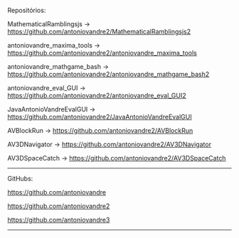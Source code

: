Repositórios:

MathematicalRamblingsjs -> https://github.com/antoniovandre2/MathematicalRamblingsjs2

antoniovandre_maxima_tools -> https://github.com/antoniovandre2/antoniovandre_maxima_tools

antoniovandre_mathgame_bash -> https://github.com/antoniovandre2/antoniovandre_mathgame_bash2

antoniovandre_eval_GUI -> https://github.com/antoniovandre2/antoniovandre_eval_GUI2

JavaAntonioVandreEvalGUI -> https://github.com/antoniovandre2/JavaAntonioVandreEvalGUI

AVBlockRun -> https://github.com/antoniovandre2/AVBlockRun

AV3DNavigator -> https://github.com/antoniovandre2/AV3DNavigator

AV3DSpaceCatch -> https://github.com/antoniovandre2/AV3DSpaceCatch
_____

GitHubs:

https://github.com/antoniovandre

https://github.com/antoniovandre2

https://github.com/antoniovandre3
_____

<!-- ### Hi there 👋 -->

<!--
**antoniovandre/antoniovandre** is a ✨ _special_ ✨ repository because its `README.md` (this file) appears on your GitHub profile.

Here are some ideas to get you started:

- 🔭 I’m currently working on ...
- 🌱 I’m currently learning ...
- 👯 I’m looking to collaborate on ...
- 🤔 I’m looking for help with ...
- 💬 Ask me about ...
- 📫 How to reach me: ...
- 😄 Pronouns: ...
- ⚡ Fun fact: ...
-->
